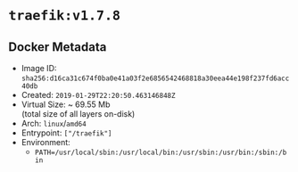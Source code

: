 # `traefik:v1.7.8`

## Docker Metadata

- Image ID: `sha256:d16ca31c674f0ba0e41a03f2e6856542468818a30eea44e198f237fd6acc40db`
- Created: `2019-01-29T22:20:50.463146848Z`
- Virtual Size: ~ 69.55 Mb  
  (total size of all layers on-disk)
- Arch: `linux`/`amd64`
- Entrypoint: `["/traefik"]`
- Environment:
  - `PATH=/usr/local/sbin:/usr/local/bin:/usr/sbin:/usr/bin:/sbin:/bin`
